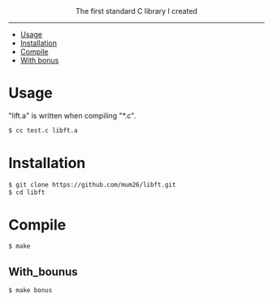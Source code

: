 <div align="center">The first standard C library I created</div>

---

- [Usage](#usage)
- [Installation](#installation)
- [Compile](#compile)
- [With bonus](#with_bonus)

# Usage

"lift.a" is written when compiling "*.c".

```bash
$ cc test.c libft.a
```

# Installation

```bash
$ git clone https://github.com/mum26/libft.git
$ cd libft
```

# Compile

```bash
$ make
```

## With_bounus

```bash
$ make bonus
```

